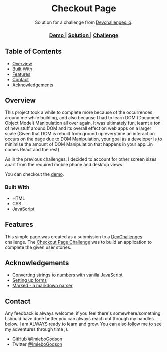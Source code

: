<!-- Please update value in the {}  -->


<h1 align="center">Checkout Page</h1>

<div align="center">
   Solution for a challenge from  <a href="http://devchallenges.io" target="_blank">Devchallenges.io</a>.
</div>

<div align="center">
  <h3>
    <a href="https://el-checkout-page.netlify.app/">
      Demo
    </a>
    <span> | </span>
    <a href="#">
      Solution
    </a>
    <span> | </span>
    <a href="https://devchallenges.io/challenges/0J1NxxGhOUYVqihwegfO">
      Challenge
    </a>
  </h3>
</div>

<!-- TABLE OF CONTENTS -->

## Table of Contents

- [Overview](#overview)
- [Built With](#built-with)
- [Features](#features)
- [Contact](#contact)
- [Acknowledgements](#acknowledgements)

<!-- OVERVIEW -->

## Overview

<!-- ![screenshot]() -->


 This project took a while to complete more because of the occurrences around me while building, and also because I had to learn DOM (Document Object Model) Manipulation all over again. It was ultimately fun, learnt a ton of new stuff around DOM and its overall effect on web apps on a larger scale (Given that DOM is rebuilt from ground up everytime an interaction occurs on the page due to DOM Manipulation, your goal as a developer is to minimise the amount of DOM Manipulation that happens in your app...in comes React and the rest)

 As in the previous challenges, I decided to account for other screen sizes apart from the required mobile phone and desktop views.

You can checkout the [demo](https://el-checkout-page.netlify.app/).

### Built With

<!-- This section should list any major frameworks that you built your project using. Here are a few examples.-->

- HTML
- CSS
- JavaScript

## Features

<!-- List the features of your application or follow the template. Don't share the figma file here :) -->

This simple page was created as a submission to a [DevChallenges](https://devchallenges.io/challenges) challenge. The [Checkout Page Challenge](https://devchallenges.io/challenges/0J1NxxGhOUYVqihwegfO) was to build an application to complete the given user stories.


## Acknowledgements

<!-- This section should list any articles or add-ons/plugins that helps you to complete the project. This is optional but it will help you in the future. For exmpale -->

- [Converting strings to numbers with vanilla JavaScript](https://gomakethings.com/converting-strings-to-numbers-with-vanilla-javascript/)
- [Setting up forms](https://docs.netlify.com/forms/setup/)
- [Marked - a markdown parser](https://github.com/chjj/marked)

## Contact

Any feedback is always welcome, if you feel there's somewhere/something I should have done better you can always reach out through my handles below. I am ALWAYS ready to learn and grow. You can also follow me to see my adventures through time ;).

- GitHub [@ImieboGodson](https://{github.com/ImieboGodson})
- Twitter [@ImieboGodson](https://{twitter.com/ImieboGodson})